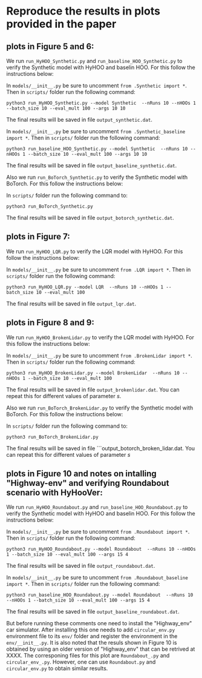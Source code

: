 # Reproduce the results in plots provided in the paper

## plots in Figure 5 and 6:
We run ```run_HyHOO_Synthetic.py``` and ```run_baseline_HOO_Synthetic.py``` to verify the Synthetic model with HyHOO and baselin HOO. For this follow the instructions below:

In ```models/__init__.py``` be sure to uncomment ```from .Synthetic import *```. Then in ```scripts/``` folder run the following command:

```
python3 run_HyHOO_Synthetic.py --model Synthetic  --nRuns 10 --nHOOs 1 --batch_size 10 --eval_mult 100 --args 10 10
```

The final results will be saved in file ```output_synthetic.dat```.


In ```models/__init__.py``` be sure to uncomment ```from .Synthetic_baseline import *```. Then in ```scripts/``` folder run the following command:

```
python3 run_baseline_HOO_Synthetic.py --model Synthetic  --nRuns 10 --nHOOs 1 --batch_size 10 --eval_mult 100 --args 10 10
```

The final results will be saved in file ```output_baseline_synthetic.dat```.

Also we run ```run_BoTorch_Synthetic.py``` to verify the Synthetic model with BoTorch. For this follow the instructions below:

In ```scripts/``` folder run the following command to:

```
python3 run_BoTorch_Synthetic.py
```

The final results will be saved in file ```output_botorch_synthetic.dat```.


## plots in Figure 7:
We run ```run_HyHOO_LQR.py``` to verify the LQR model with HyHOO. For this follow the instructions below:

In ```models/__init__.py``` be sure to uncomment ```from .LQR import *```. Then in ```scripts/``` folder run the following command:

```
python3 run_HyHOO_LQR.py --model LQR  --nRuns 10 --nHOOs 1 --batch_size 10 --eval_mult 100
```

The final results will be saved in file ```output_lqr.dat```.


## plots in Figure 8 and 9:
We run ```run_HyHOO_BrokenLidar.py``` to verify the LQR model with HyHOO. For this follow the instructions below:

In ```models/__init__.py``` be sure to uncomment ```from .BrokenLidar import *```. Then in ```scripts/``` folder run the following command:

```
python3 run_HyHOO_BrokenLidar.py --model BrokenLidar  --nRuns 10 --nHOOs 1 --batch_size 10 --eval_mult 100
```

The final results will be saved in file ```output_brokenlidar.dat```. You can repeat this for different values of parameter $s$.


Also we run ```run_BoTorch_BrokenLidar.py``` to verify the Synthetic model with BoTorch. For this follow the instructions below:

In ```scripts/``` folder run the following command to:

```
python3 run_BoTorch_BrokenLidar.py
```

The final results will be saved in file ```output_botorch_broken_lidar.dat. You can repeat this for different values of parameter $s$ 


## plots in Figure 10 and notes on intalling "Highway-env" and verifying Roundabout scenario with HyHooVer:

We run ```run_HyHOO_Roundabout.py``` and ```run_baseline_HOO_Roundabout.py``` to verify the Synthetic model with HyHOO and baselin HOO. For this follow the instructions below:

In ```models/__init__.py``` be sure to uncomment ```from .Roundabout import *```. Then in ```scripts/``` folder run the following command:

```
python3 run_HyHOO_Roundabout.py --model Roundabout  --nRuns 10 --nHOOs 1 --batch_size 10 --eval_mult 100 --args 15 4
```

The final results will be saved in file ```output_roundabout.dat```.


In ```models/__init__.py``` be sure to uncomment ```from .Roundabout_baseline import *```. Then in ```scripts/``` folder run the following command:

```
python3 run_baseline_HOO_Roundabout.py --model Roundabout  --nRuns 10 --nHOOs 1 --batch_size 10 --eval_mult 100 --args 15 4
```

The final results will be saved in file ```output_baseline_roundabout.dat```.

But before running these comments one need to install the "Highway_env" car simulator. After installing this one needs to add ```circular_env.py``` environment file to its ```env/``` folder and register the environment in the ```env/__init__.py```. It is also noted that the resuls shown in Figure 10 is obtained by using an older version of "Highway_env" that can be retrived at XXXX. The corresponing files for this plot are ```Roundabout_.py``` and ```circular_env_.py```. However, one can use ```Roundabout.py``` and ```circular_env.py``` to obtain similar results. 


